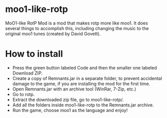 # moo1-like-rotp

MoO1-like RotP Mod is a mod that makes rotp more like moo1. It does several things to accomplish this, including changing the music to the original moo1 tunes (created by David Govett).

# How to install

 - Press the green button labeled Code and then the smaller one labeled Download ZIP.
 - Create a copy of Remnants.jar in a separate folder, to prevent accidental damage to the game, if you are installing the mod for the first time.
 - Open Remnants.jar with an archive tool (WinRar, 7-Zip, etc.)
 - Go to rotp.
 - Extract the downloaded zip file, go to moo1-like-rotp/.
 - Add all the folders inside moo1-like-rotp to the Remnants.jar archive.
 - Run the game, choose moo1 as the language and enjoy!
